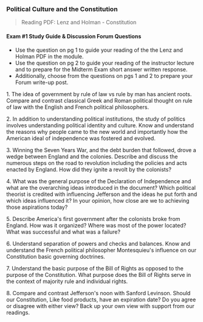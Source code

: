 ### Political Culture and the Constitution

>Reading
PDF: Lenz and Holman - Constitution

#### Exam #1 Study Guide & Discussion Forum Questions
+ Use the question on pg 1 to guide your reading of the the Lenz and Holman PDF in the module.
+ Use the question on pg 2 to guide your reading of the instructor lecture and to prepare for the Midterm Exam short answer written response.
+ Additionally, choose from the questions on pgs 1 and 2 to prepare your Forum write-up post.

1\. The idea of government by rule of law vs rule by man has ancient roots. Compare and contrast classical Greek and Roman political thought on rule of law with the English and French political philosophers.

2\. In addition to understanding political institutions, the study of politics involves understanding political identity and culture. Know and understand the reasons why people came to the new world and importantly how the American ideal of independence was fostered and evolved.

3\. Winning the Seven Years War, and the debt burden that followed, drove a wedge between England and the colonies. Describe and discuss the numerous steps on the road to revolution including the policies and acts enacted by England. How did they ignite a revolt by the colonists?

4\. What was the general purpose of the Declaration of Independence and what are the overarching ideas introduced in the document? Which political theorist is credited with influencing Jefferson and the ideas he put forth and which ideas influenced it? In your opinion, how close are we to achieving those aspirations today?

5\. Describe America's first government after the colonists broke from England. How was it organized? Where was most of the power located? What was successful and what was a failure?

6\. Understand separation of powers and checks and balances. Know and understand the French political philosopher Montesquieu's influence on our Constitution basic governing doctrines.

7\. Understand the basic purpose of the Bill of Rights as opposed to the purpose of the Constitution. What purpose does the Bill of Rights serve in the context of majority rule and individual rights.

8\. Compare and contrast Jefferson's noon with Sanford Levinson. Should our Constitution, Like food products, have an expiration date? Do you agree or disagree with either view? Back up your own view with support from our readings.
